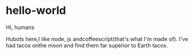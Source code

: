 # hello-world

HI, humans

Hubots here,I like node, js andcoffeescript(that's what I'm made of).
I've had tacos onthe moon and find them far superior to Earth tacos.

